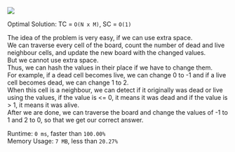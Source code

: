 ![]("D:\archishmanghos\Practice\Online_Judges\Interviews\LeetCode\Random-problems\Medium\Game-of-Life\carbon.png")

Optimal Solution: TC = `O(N x M)`, SC = `O(1)`

The idea of the problem is very easy, if we can use extra space. <br>
We can traverse every cell of the board, count the number of dead and live neighbour cells, and update the new board with the changed values. <br>
But we cannot use extra space. <br>
Thus, we can hash the values in their place if we have to change them. <br>
For example, if a dead cell becomes live, we can change 0 to -1 and if  a live cell becomes dead, we can change 1 to 2. <br>
When this cell is a neighbour, we can detect if it originally was dead or live using the values, if the value is <= 0, it means it was dead and if the value is > 1, it means it was alive. <br>
After we are done, we can traverse the board and change the values of -1 to 1 and 2 to 0, so that we get our correct answer. <br>

Runtime: `0 ms`, faster than `100.00%`<br>
Memory Usage: `7 MB`, less than `20.27%`